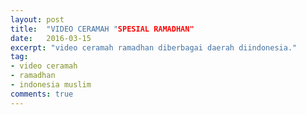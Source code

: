```yaml
---
layout: post
title:  "VIDEO CERAMAH "SPESIAL RAMADHAN"
date:   2016-03-15
excerpt: "video ceramah ramadhan diberbagai daerah diindonesia."
tag:
- video ceramah
- ramadhan
- indonesia muslim
comments: true
---
```

